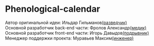 # Phenological-calendar
Автор оригинальной идеи: Ильдар Гильманов[(разведчик)](https://wiki.teamfortress.com/wiki/Scout/ru) <br>
Основной разработчик back-end части: Фролов Александр[(медик)](https://wiki.teamfortress.com/wiki/Medic/ru) <br>
Основной разработчик front-end части: Игорь Давыдов[(подрывник)](https://wiki.teamfortress.com/wiki/Demoman/ru) <br>
Менеджер поддержки проекта: Муравьев Максим[(инженер)](https://wiki.teamfortress.com/wiki/Engineer/ru) <br>
